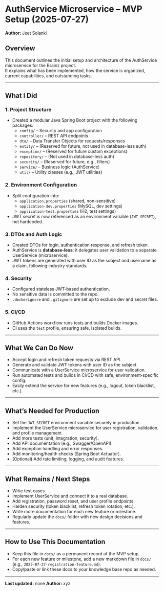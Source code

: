 # AuthService Microservice – MVP Setup (2025-07-27)
**Author:** Jeet Solanki

## Overview

This document outlines the initial setup and architecture of the AuthService microservice for the Brainz project.  
It explains what has been implemented, how the service is organized, current capabilities, and outstanding tasks.

---

## What I Did

### 1. **Project Structure**
- Created a modular Java Spring Boot project with the following packages:
  - `config/` – Security and app configuration
  - `controller/` – REST API endpoints
  - `dto/` – Data Transfer Objects for requests/responses
  - `entity/` – (Reserved for future, not used in database-less auth)
  - `exception/` – (Reserved for future custom exceptions)
  - `repository/` – (Not used in database-less auth)
  - `security/` – (Reserved for future, e.g., filters)
  - `service/` – Business logic (AuthService)
  - `util/` – Utility classes (e.g., JWT utilities)

### 2. **Environment Configuration**
- Split configuration into:
  - `application.properties` (shared, non-sensitive)
  - `application-dev.properties` (MySQL, dev settings)
  - `application-test.properties` (H2, test settings)
- JWT secret is now referenced as an environment variable (`JWT_SECRET`), not hardcoded.

### 3. **DTOs and Auth Logic**
- Created DTOs for login, authentication response, and refresh token.
- AuthService is **database-less**: it delegates user validation to a separate UserService (microservice).
- JWT tokens are generated with user ID as the subject and username as a claim, following industry standards.

### 4. **Security**
- Configured stateless JWT-based authentication.
- No sensitive data is committed to the repo.
- `.dockerignore` and `.gitignore` are set up to exclude dev and secret files.

### 5. **CI/CD**
- GitHub Actions workflow runs tests and builds Docker images.
- CI uses the `test` profile, ensuring safe, isolated builds.

---

## What We Can Do Now

- Accept login and refresh token requests via REST API.
- Generate and validate JWT tokens with user ID as the subject.
- Communicate with a UserService microservice for user validation.
- Run automated tests and builds in CI/CD with safe, environment-specific config.
- Easily extend the service for new features (e.g., logout, token blacklist, etc.).

---

## What’s Needed for Production

- Set the `JWT_SECRET` environment variable securely in production.
- Implement the UserService microservice for user registration, validation, and profile management.
- Add more tests (unit, integration, security).
- Add API documentation (e.g., Swagger/OpenAPI).
- Add exception handling and error responses.
- Add monitoring/health checks (Spring Boot Actuator).
- (Optional) Add rate limiting, logging, and audit features.

---

## What Remains / Next Steps

- Write test cases
- Implement UserService and connect it to a real database.
- Add registration, password reset, and user profile endpoints.
- Harden security (token blacklist, refresh token rotation, etc.).
- Write more documentation for each new feature or milestone.
- Regularly update the `docs/` folder with new design decisions and features.

---

## How to Use This Documentation

- Keep this file in `docs/` as a permanent record of the MVP setup.
- For each new feature or milestone, add a new markdown file in `docs/` (e.g., `2025-07-27-registration-feature.md`).
- Copy/paste or link these docs to your knowledge base repo as needed.

---

**Last updated:** none
**Author:** xyz 